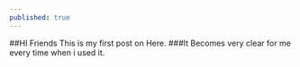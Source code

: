 ```yaml
---
published: true
---
```


##HI Friends This is my first post on Here.
###It Becomes very clear for me every time when i used it.
